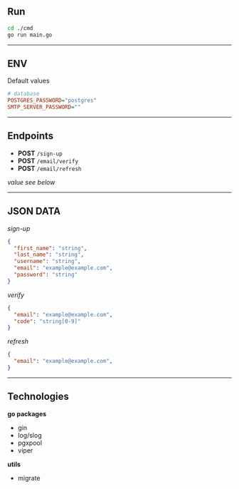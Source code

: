 ## Run
```sh
cd ./cmd
go run main.go
```
___
## ENV

Default values
```ini
# database
POSTGRES_PASSWORD="postgres"
SMTP_SERVER_PASSWORD=""
```
___
## Endpoints
- **POST** `/sign-up`
- **POST** `/email/verify`
- **POST** `/email/refresh` 
 
*value see below*
___
## JSON DATA
*sign-up*
```json
{
  "first_name": "string",
  "last_name": "string",
  "username": "string",
  "email": "example@example.com",
  "password": "string"
}
```

*verify*
```json
{
  "email": "example@example.com",
  "code": "string[0-9]"
}
```
*refresh*
```json
{
  "email": "example@example.com",
}
```
___
## Technologies
**go packages**
- gin
- log/slog
- pgxpool
- viper

**utils**
- migrate